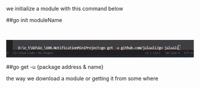 
we initialize a module with this command below <br>

##go init moduleName 

<br>

![alt text](image.png)

##go get -u {package address & name} <br>

the way we download a module or getting it from some where<br><br>